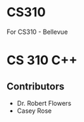 # CS310
For CS310 - Bellevue

# CS 310 C++  <!-- H1 header -->

## Contributors  <!-- H2 header -->
- Dr. Robert Flowers
- Casey Rose

